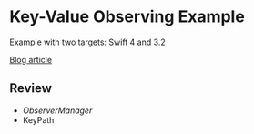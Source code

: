 # Key-Value Observing Example

Example with two targets: Swift 4 and 3.2

[Blog article](http://aguilarpgc.com/2018/01/24/kvo.html)

## Review 
* _ObserverManager_
* KeyPath
